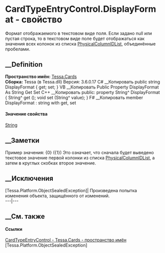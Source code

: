 # CardTypeEntryControl.DisplayFormat - свойство
Формат отображаемого в текстовом виде поля.
Если задано null или пустая строка, то в текстовом виде поле будет
отображаться как значения всех колонок из списка
[PhysicalColumnIDList](P_Tessa_Cards_CardTypeEntryControl_PhysicalColumnIDList.htm),
объединённые пробелами.
##  __Definition
 **Пространство имён:** [Tessa.Cards](N_Tessa_Cards.htm)  
 **Сборка:** Tessa (в Tessa.dll) Версия: 3.6.0.17
C# __Копировать
     public string DisplayFormat { get; set; }
VB __Копировать
     Public Property DisplayFormat As String
    	Get
    	Set
C++ __Копировать
     public:
    property String^ DisplayFormat {
    	String^ get ();
    	void set (String^ value);
    }
F# __Копировать
     member DisplayFormat : string with get, set
#### Значение свойства
[String](https://learn.microsoft.com/dotnet/api/system.string)
##  __Заметки
Пример значения: {0} ({1})
Это означает, что сначала будет выведено текстовое значение первой колонки из
списка
[PhysicalColumnIDList](P_Tessa_Cards_CardTypeEntryControl_PhysicalColumnIDList.htm),
а затем в круглых скобках второе значение.
##  __Исключения
[Tessa.Platform.ObjectSealedException]| Произведена попытка изменения объекта,
защищённого от изменений.  
---|---  
##  __См. также
#### Ссылки
[CardTypeEntryControl - ](T_Tessa_Cards_CardTypeEntryControl.htm)
[Tessa.Cards - пространство имён](N_Tessa_Cards.htm)
[Tessa.Platform.ObjectSealedException]
